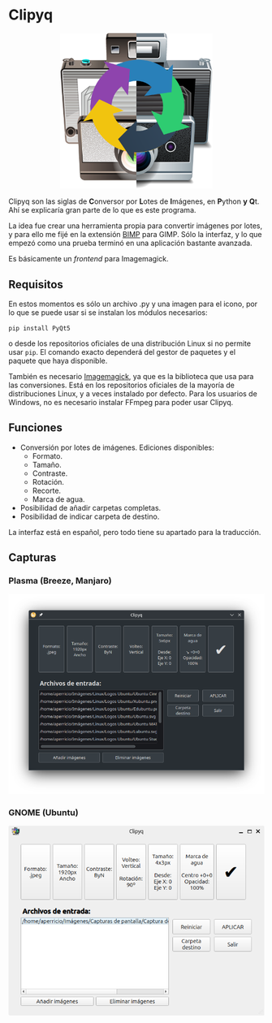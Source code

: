 # Clipyq

<p align="center"><img style="max-width: 300px" src="img/clipyq.png"> </p>

Clipyq son las siglas de <b>C</b>onversor por <b>L</b>otes de <b>I</b>mágenes, en <b>P</b>ython <b>y</b> <b>Q</b>t. Ahí se explicaría gran parte de lo que es este programa.

La idea fue crear una herramienta propia para convertir imágenes por lotes, y para ello me fijé en la extensión [BIMP](https://github.com/alessandrofrancesconi/gimp-plugin-bimp) para GIMP. Sólo la interfaz, y lo que empezó como una prueba terminó en una aplicación bastante avanzada.

Es básicamente un *frontend* para Imagemagick.

## Requisitos

En estos momentos es sólo un archivo .py y una imagen para el icono, por lo que se puede usar si se instalan los módulos necesarios:

```shell
pip install PyQt5
```

o desde los repositorios oficiales de una distribución Linux si no permite usar `pip`. El comando exacto dependerá del gestor de paquetes y el paquete que haya disponible.

También es necesario [Imagemagick](https://imagemagick.org/script/download.php), ya que es la biblioteca que usa para las conversiones. Está en los repositorios oficiales de la mayoría de distribuciones Linux, y a veces instalado por defecto. Para los usuarios de Windows, no es necesario instalar FFmpeg para poder usar Clipyq.

## Funciones

* Conversión por lotes de imágenes. Ediciones disponibles:
    * Formato.
    * Tamaño.
    * Contraste.
    * Rotación.
    * Recorte.
    * Marca de agua.
* Posibilidad de añadir carpetas completas.
* Posibilidad de indicar carpeta de destino.

La interfaz está en español, pero todo tiene su apartado para la traducción.

## Capturas

### Plasma (Breeze, Manjaro)

![Captura en Plasma](img/capturas/Captura.png)

### GNOME (Ubuntu)

<p align="center"><img src="img/capturas/captura2.png" alt="captura en GNOME"></p>

